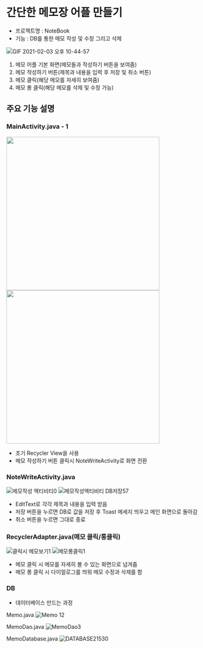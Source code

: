 # 간단한 메모장 어플 만들기
* 프로젝트명 : NoteBook
* 기능 : DB를 통한 메모 작성 및 수정 그리고 삭제

![GIF 2021-02-03 오후 10-44-57](https://user-images.githubusercontent.com/41982054/106755659-b4777f80-6671-11eb-987d-7107ff3eaad3.gif)






1. 메모 어플 기본 화면(메모들과 작성하기 버튼을 보여줌)
2. 메모 작성하기 버튼(제목과 내용을 입력 후 저장 및 취소 버튼)
3. 메모 클릭(해당 메모를 자세히 보여줌)
4. 메모 롱 클릭(해당 메모를 삭제 및 수정 가능)

## 주요 기능 설명
### MainActivity.java - 1
<img src = "https://user-images.githubusercontent.com/41982054/106755821-ec7ec280-6671-11eb-8792-759f1f27ac87.png" width="400px">
<img src = "https://user-images.githubusercontent.com/41982054/106755857-f99bb180-6671-11eb-84ca-76d2bf73e844.png" width="400px">


* 초기 Recycler View을 사용
*  메모 작성하기 버튼 클릭시 NoteWriteActivity로 화면 전환

### NoteWriteActivity.java 
![메모작성 액티비티0](https://user-images.githubusercontent.com/41982054/106755984-189a4380-6672-11eb-9d63-5d92908fb3ac.png)
![메모작성액티비티 DB저장57](https://user-images.githubusercontent.com/41982054/106756013-2223ab80-6672-11eb-93ce-63dc4541beea.png)

* EditText로 각각 제목과 내용을 입력 받음
* 저장 버튼을 누르면 DB로 값을 저장 후 Toast 메세지 띄우고 메인 화면으로 돌아감 
* 취소 버튼을 누르면 그대로 종료

### RecyclerAdapter.java(메모 클릭/롱클릭)
![클릭시 메모보기1](https://user-images.githubusercontent.com/41982054/106756030-28b22300-6672-11eb-98ba-8208ad690e7d.png)
![메모롱클릭1](https://user-images.githubusercontent.com/41982054/106756041-2d76d700-6672-11eb-966c-340c1f716b91.png)

* 메모 클릭 시 메모를 자세히 볼 수 있는 화면으로 넘겨줌
* 메모 롱 클릭 시 다이얼로그를 띄워 메모 수정과 삭제를 함

### DB
* 데이터베이스 만드는 과정


Memo.java
![Memo 12](https://user-images.githubusercontent.com/41982054/106756102-42ec0100-6672-11eb-847b-cc1613bd92a5.png)

MemoDao.java
![MemoDao3](https://user-images.githubusercontent.com/41982054/106756126-48494b80-6672-11eb-92f0-4fbffc0680eb.png)

MemoDatabase.java
![DATABASE21530](https://user-images.githubusercontent.com/41982054/106756145-4da69600-6672-11eb-8608-cecc31f9968d.png)




